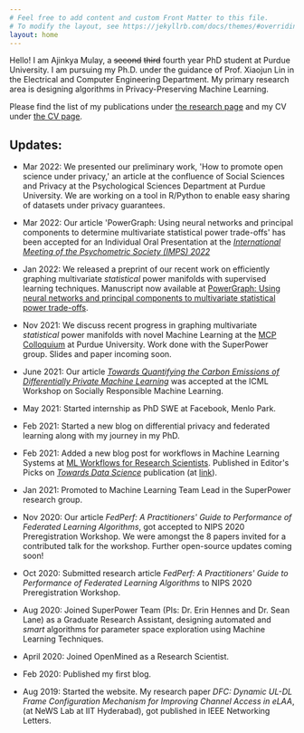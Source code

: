 ```yaml
---
# Feel free to add content and custom Front Matter to this file.
# To modify the layout, see https://jekyllrb.com/docs/themes/#overriding-theme-defaults
layout: home
---
```


Hello! I am Ajinkya Mulay, a <del>second</del> <del>third</del> fourth year PhD student at Purdue University. I am pursuing my Ph.D. under the guidance of Prof. Xiaojun Lin in the Electrical and Computer Engineering Department. My primary research area is designing algorithms in Privacy-Preserving Machine Learning.

Please find the list of my publications under [the research page](/research/) and my CV under [the CV page](/cv/).

## Updates: ##

* Mar 2022: We presented our preliminary work, 'How to promote open science under privacy,' an article at the confluence of Social Sciences and Privacy at the Psychological Sciences Department at Purdue University. We are working on a tool in R/Python to enable easy sharing of datasets under privacy guarantees.

* Mar 2022: Our article 'PowerGraph: Using neural networks and principal components to determine multivariate statistical power trade-offs' has been accepted for an Individual Oral Presentation at the <em>[International Meeting of the Psychometric Society (IMPS) 2022](https://www.psychometricsociety.org/imps-2022)</em>

* Jan 2022: We released a preprint of our recent work on efficiently graphing multivariate <em>statistical</em> power manifolds with supervised learning techniques. Manuscript now available at [PowerGraph: Using neural networks and principal components to multivariate statistical power trade-offs](https://arxiv.org/abs/2201.00719).

* Nov 2021: We discuss recent progress in graphing multivariate <em>statistical</em> power manifolds with novel Machine Learning at the [MCP Colloquium](https://www.purdue.edu/hhs/psy/colloquia/index.html) at Purdue University. Work done with the SuperPower group. Slides and paper incoming soon.

* June 2021: Our article <em>[Towards Quantifying the Carbon Emissions of Differentially Private Machine Learning](https://arxiv.org/abs/2107.06946)</em> was accepted at the ICML Workshop on Socially Responsible Machine Learning. 

* May 2021: Started internship as PhD SWE at Facebook, Menlo Park.

* Feb 2021: Started a new blog on differential privacy and federated learning along with my journey in my PhD.

* Feb 2021: Added a new blog post for workflows in Machine Learning Systems at [ML Workflows for Research Scientists](https://thehimalayanleo.github.io/MLForResearchScientists/). Published in Editor's Picks on *[Towards Data Science](https://towardsdatascience.com/)* publication (at [link](https://towardsdatascience.com/machine-learning-workflow-for-research-scientists-fb582538aac1)). 

* Jan 2021: Promoted to Machine Learning Team Lead in the SuperPower research group.

* Nov 2020: Our article <em>FedPerf: A Practitioners' Guide to Performance of Federated Learning Algorithms</em>, got accepted to NIPS 2020 Preregistration Workshop. We were amongst the 8 papers invited for a contributed talk for the workshop. Further open-source updates coming soon!

* Oct 2020: Submitted research article <em>FedPerf: A Practitioners' Guide to Performance of Federated Learning Algorithms</em> to NIPS 2020 Preregistration Workshop.

* Aug 2020: Joined SuperPower Team (PIs: Dr. Erin Hennes and Dr. Sean Lane) as a Graduate Research Assistant, designing automated and <em>smart</em> algorithms for parameter space exploration using Machine Learning Techniques.

* April 2020: Joined OpenMined as a Research Scientist.

* Feb 2020: Published my first blog. 

* Aug 2019: Started the website. My research paper <em>DFC: Dynamic UL-DL Frame Configuration Mechanism for Improving Channel Access in eLAA</em>, (at NeWS Lab at IIT Hyderabad), got published in IEEE Networking Letters. 
